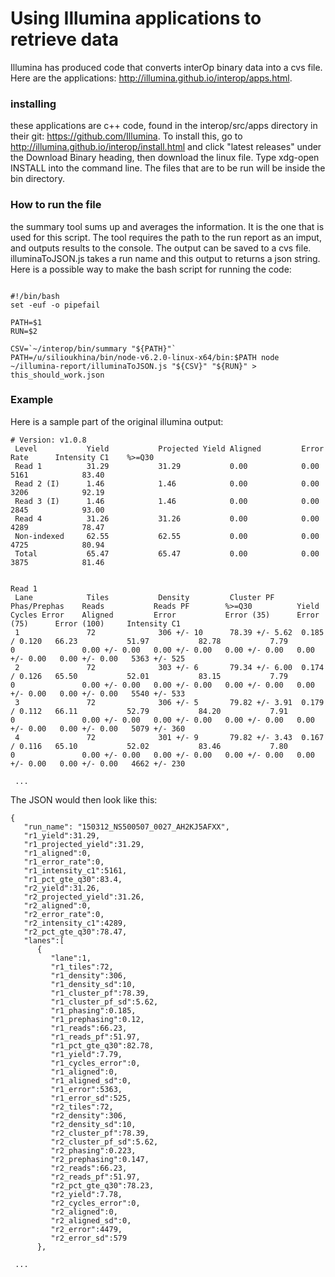 Using Illumina applications to retrieve data
================

Illumina has produced code that converts interOp binary data into a cvs file. Here are the applications: http://illumina.github.io/interop/apps.html.

### installing
these applications are c++ code, found in the interop/src/apps directory in their git: https://github.com/Illumina.
To install this, go to http://illumina.github.io/interop/install.html and click "latest releases" under the Download Binary heading, then download the linux file. Type xdg-open INSTALL into the command line. The files that are to be run will be inside the bin directory.

### How to run the file
the summary tool sums up and averages the information. It is the one that is used for this script. The tool requires the path to the run report as an imput, and outputs results to the console. The output can be saved to a cvs file. illuminaToJSON.js takes a run name and this output to returns a json string. Here is a possible way to make the bash script for running the code:

```

#!/bin/bash
set -euf -o pipefail

PATH=$1
RUN=$2

CSV=`~/interop/bin/summary "${PATH}"`
PATH=/u/silioukhina/bin/node-v6.2.0-linux-x64/bin:$PATH node ~/illumina-report/illuminaToJSON.js "${CSV}" "${RUN}" > this_should_work.json

```

### Example
Here is a sample part of the original illumina output:

```
# Version: v1.0.8
 Level           Yield           Projected Yield Aligned         Error Rate      Intensity C1    %>=Q30         
 Read 1          31.29           31.29           0.00            0.00            5161            83.40          
 Read 2 (I)      1.46            1.46            0.00            0.00            3206            92.19          
 Read 3 (I)      1.46            1.46            0.00            0.00            2845            93.00          
 Read 4          31.26           31.26           0.00            0.00            4289            78.47          
 Non-indexed     62.55           62.55           0.00            0.00            4725            80.94          
 Total           65.47           65.47           0.00            0.00            3875            81.46          


Read 1
 Lane            Tiles           Density         Cluster PF      Phas/Prephas    Reads           Reads PF        %>=Q30          Yield           Cycles Error    Aligned         Error           Error (35)      Error (75)      Error (100)     Intensity C1   
 1               72              306 +/- 10      78.39 +/- 5.62  0.185 / 0.120   66.23           51.97           82.78           7.79            0               0.00 +/- 0.00   0.00 +/- 0.00   0.00 +/- 0.00   0.00 +/- 0.00   0.00 +/- 0.00   5363 +/- 525   
 2               72              303 +/- 6       79.34 +/- 6.00  0.174 / 0.126   65.50           52.01           83.15           7.79            0               0.00 +/- 0.00   0.00 +/- 0.00   0.00 +/- 0.00   0.00 +/- 0.00   0.00 +/- 0.00   5540 +/- 533   
 3               72              306 +/- 5       79.82 +/- 3.91  0.179 / 0.112   66.11           52.79           84.20           7.91            0               0.00 +/- 0.00   0.00 +/- 0.00   0.00 +/- 0.00   0.00 +/- 0.00   0.00 +/- 0.00   5079 +/- 360   
 4               72              301 +/- 9       79.82 +/- 3.43  0.167 / 0.116   65.10           52.02           83.46           7.80            0               0.00 +/- 0.00   0.00 +/- 0.00   0.00 +/- 0.00   0.00 +/- 0.00   0.00 +/- 0.00   4662 +/- 230  

 ...

```
The JSON would then look like this:

```
{
   "run_name": "150312_NS500507_0027_AH2KJ5AFXX",
   "r1_yield":31.29,
   "r1_projected_yield":31.29,
   "r1_aligned":0,
   "r1_error_rate":0,
   "r1_intensity_c1":5161,
   "r1_pct_gte_q30":83.4,
   "r2_yield":31.26,
   "r2_projected_yield":31.26,
   "r2_aligned":0,
   "r2_error_rate":0,
   "r2_intensity_c1":4289,
   "r2_pct_gte_q30":78.47,
   "lanes":[
      {
         "lane":1,
         "r1_tiles":72,
         "r1_density":306,
         "r1_density_sd":10,
         "r1_cluster_pf":78.39,
         "r1_cluster_pf_sd":5.62,
         "r1_phasing":0.185,
         "r1_prephasing":0.12,
         "r1_reads":66.23,
         "r1_reads_pf":51.97,
         "r1_pct_gte_q30":82.78,
         "r1_yield":7.79,
         "r1_cycles_error":0,
         "r1_aligned":0,
         "r1_aligned_sd":0,
         "r1_error":5363,
         "r1_error_sd":525,
         "r2_tiles":72,
         "r2_density":306,
         "r2_density_sd":10,
         "r2_cluster_pf":78.39,
         "r2_cluster_pf_sd":5.62,
         "r2_phasing":0.223,
         "r2_prephasing":0.147,
         "r2_reads":66.23,
         "r2_reads_pf":51.97,
         "r2_pct_gte_q30":78.23,
         "r2_yield":7.78,
         "r2_cycles_error":0,
         "r2_aligned":0,
         "r2_aligned_sd":0,
         "r2_error":4479,
         "r2_error_sd":579
      },

 ...

```